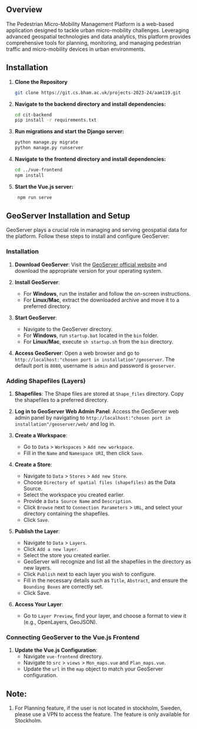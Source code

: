 ## Overview
The Pedestrian Micro-Mobility Management Platform is a web-based application designed to tackle urban micro-mobility challenges. Leveraging advanced geospatial technologies and data analytics, this platform provides comprehensive tools for planning, monitoring, and managing pedestrian traffic and micro-mobility devices in urban environments.

## Installation
1. **Clone the Repository**
   ```bash
   git clone https://git.cs.bham.ac.uk/projects-2023-24/aam119.git

2. **Navigate to the backend directory and install dependencies:**
   ```bash
   cd cit-backend
   pip install -r requirements.txt
   
3. **Run migrations and start the Django server:**
   ```bash
   python manage.py migrate
   python manage.py runserver
   
4. **Navigate to the frontend directory and install dependencies:**
   ```bash
   cd ../vue-frontend
   npm install
   
5. **Start the Vue.js server:**
   ```bash
    npm run serve
   
## GeoServer Installation and Setup

GeoServer plays a crucial role in managing and serving geospatial data for the platform. Follow these steps to install and configure GeoServer:

### Installation

1. **Download GeoServer**: Visit the [GeoServer official website](http://geoserver.org/download/) and download the appropriate version for your operating system.

2. **Install GeoServer**: 
   - For **Windows**, run the installer and follow the on-screen instructions.
   - For **Linux/Mac**, extract the downloaded archive and move it to a preferred directory.

3. **Start GeoServer**:
   - Navigate to the GeoServer directory.
   - For **Windows**, run `startup.bat` located in the `bin` folder.
   - For **Linux/Mac**, execute `sh startup.sh` from the `bin` directory.

4. **Access GeoServer**: Open a web browser and go to `http://localhost:"chosen port in installation"/geoserver`. The default port is `8080`, username is `admin` and password is `geoserver`.

### Adding Shapefiles (Layers)

1. **Shapefiles**: The Shape files are stored at `Shape_files` directory. Copy the shapefiles to a preferred directory.               

2. **Log in to GeoServer Web Admin Panel**: Access the GeoServer web admin panel by navigating to `http://localhost:"chosen port in installation"/geoserver/web/` and log in.

3. **Create a Workspace**: 
   - Go to `Data` > `Workspaces` > `Add new workspace`.
   - Fill in the `Name` and `Namespace URI`, then click `Save`.

4. **Create a Store**:
   - Navigate to `Data` > `Stores` > `Add new Store`.
   - Choose `Directory of spatial files (shapefiles)` as the Data Source.
   - Select the workspace you created earlier.
   - Provide a `Data Source Name` and `Description`.
   - Click `Browse` next to `Connection Parameters` > `URL`, and select your directory containing the shapefiles.
   - Click `Save`.

5. **Publish the Layer**:
   - Navigate to `Data` > `Layers`.
   - Click `Add a new layer`.
   - Select the store you created earlier.
   - GeoServer will recognize and list all the shapefiles in the directory as new layers.
   - Click `Publish` next to each layer you wish to configure.
   - Fill in the necessary details such as `Title`, `Abstract`, and ensure the `Bounding Boxes` are correctly set.
   - Click Save.

6. **Access Your Layer**:
   - Go to `Layer Preview`, find your layer, and choose a format to view it (e.g., OpenLayers, GeoJSON).

### Connecting GeoServer to the Vue.js Frontend

1. **Update the Vue.js Configuration**:
   - Navigate `vue-frontend` directory.
   - Navigate to `src` > `views` > `Mon_maps.vue` and `Plan_maps.vue`.
   - Update the `url` in the `map` object to match your GeoServer configuration.

## Note:
1. For Planning feature, if the user is not located in stockholm, Sweden, please use a VPN to access the feature. The feature is only available for Stockholm.
